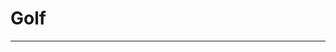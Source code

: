 # Golf

----

<!-- Self-contained Web Component for “Interactive Dreamscape Prototype #7” -->
<script>
class InteractiveDreamscape extends HTMLElement {
  constructor() {
    super();
    const shadow = this.attachShadow({ mode: 'open' });
    shadow.innerHTML = `
      <style>
        :host {
          display: block;
          position: relative;
          width: 100%;
          height: 100vh;
          overflow: hidden;
          background: linear-gradient(#1e212d, #3a3f5c);
        }
        canvas {
          position: absolute;
          top: 0; left: 0;
          width: 100%;
          height: 100%;
        }
        #fps {
          position: absolute;
          top: 0.5rem;
          left: 0.5rem;
          color: #0f0;
          font: 0.75rem monospace;
          z-index: 100;
          text-shadow: 0 0 5px #0f0;
          pointer-events: none;
        }
      </style>
      <canvas id="canvas" aria-label="Interactive Dreamscape Canvas"></canvas>
      <div id="fps">FPS: --</div>
    `;
    this.canvas = shadow.getElementById('canvas');
    this.ctx    = this.canvas.getContext('2d');
    this.fpsEl  = shadow.getElementById('fps');
    this.logs   = [];
  }

  connectedCallback() {
    const ctx    = this.ctx;
    const fpsEl  = this.fpsEl;
    const logs   = this.logs;
    let width, height;

    // resize
    const resize = () => {
      width  = this.canvas.width  = window.innerWidth;
      height = this.canvas.height = window.innerHeight;
    };
    window.addEventListener('resize', resize);
    resize();

    // logging
    const log = e => logs.push({ t: Date.now(), type: e.type });

    // device orientation
    let px = 0, py = 0;
    window.addEventListener('deviceorientation', e => {
      px = (e.gamma || 0) / 30;
      py = (e.beta  || 0) / 30;
      log(e);
    });

    // orb physics
    const orb = { x: width/2, y: height/2, vx: 0, vy: 0, r: 25, trail: [] };
    const gravity = 0.3, friction = 0.98, bounce = 0.7;
    const ripples = [];

    const spawnRipple = (x, y) => {
      ripples.push({ x, y, r: 0, a: 1 });
    };

    // drag fling
    let dragStart = null;
    this.canvas.addEventListener('touchstart', e => {
      const t = e.touches[0];
      dragStart = { x: t.clientX, y: t.clientY, t: Date.now() };
      log(e);
    });
    this.canvas.addEventListener('touchend', e => {
      const t = e.changedTouches[0];
      if (dragStart) {
        const dt = (Date.now() - dragStart.t) || 1;
        orb.vx = (t.clientX - dragStart.x) / dt * 10;
        orb.vy = (t.clientY - dragStart.y) / dt * 10;
        dragStart = null;
      }
      spawnRipple(t.clientX, t.clientY);
      log(e);
    });

    // shake to ripple
    window.addEventListener('devicemotion', e => {
      log(e);
      const acc = e.accelerationIncludingGravity || e.acceleration;
      if (acc) {
        const mag = Math.hypot(acc.x, acc.y, acc.z);
        if (mag > 20) spawnRipple(Math.random()*width, Math.random()*height);
      }
    });

    // animation loop
    let last = performance.now(), frame = 0;
    const update = now => {
      const dt = now - last; last = now; frame++;
      if (frame % 60 === 0) {
        fpsEl.textContent = 'FPS: ' + Math.round(1000 / dt);
      }

      // clear
      ctx.clearRect(0,0,width,height);

      // parallax sky & mountains
      ctx.save();
        ctx.translate(px*20, py*20);
        ctx.fillStyle = '#2e2a4a';
        ctx.beginPath();
        ctx.moveTo(0, height*0.7);
        ctx.lineTo(width*0.3, height*0.5);
        ctx.lineTo(width*0.6, height*0.75);
        ctx.lineTo(width, height*0.6);
        ctx.lineTo(width, height);
        ctx.lineTo(0, height);
        ctx.fill();
      ctx.restore();

      // foreground grass
      ctx.save();
        ctx.translate(px*40, py*40);
        ctx.fillStyle = '#1f1c3a';
        ctx.fillRect(0, height*0.8, width, height*0.2);
      ctx.restore();

      // update orb
      orb.vy += gravity;
      orb.x  += orb.vx;
      orb.y  += orb.vy;
      orb.vx *= friction;
      orb.vy *= friction;
      // bounce
      if (orb.x < orb.r) { orb.x = orb.r; orb.vx = -orb.vx*bounce; spawnRipple(orb.x, orb.y); }
      if (orb.x > width-orb.r) { orb.x = width-orb.r; orb.vx = -orb.vx*bounce; spawnRipple(orb.x, orb.y); }
      if (orb.y < orb.r) { orb.y = orb.r; orb.vy = -orb.vy*bounce; spawnRipple(orb.x, orb.y); }
      if (orb.y > height-orb.r) { orb.y = height-orb.r; orb.vy = -orb.vy*bounce; spawnRipple(orb.x, orb.y); }

      // trail
      orb.trail.push({ x: orb.x, y: orb.y });
      if (orb.trail.length > 30) orb.trail.shift();
      ctx.beginPath();
      orb.trail.forEach((pt,i) => {
        ctx.globalAlpha = i / orb.trail.length;
        ctx.lineTo(pt.x, pt.y);
      });
      ctx.strokeStyle = 'rgba(0,255,255,0.7)';
      ctx.lineWidth = 2;
      ctx.stroke();
      ctx.globalAlpha = 1;

      // shadow
      const grad = ctx.createRadialGradient(
        orb.x, orb.y+orb.r, orb.r,
        orb.x, orb.y+orb.r, orb.r*4
      );
      grad.addColorStop(0,'rgba(0,0,0,0.4)');
      grad.addColorStop(1,'rgba(0,0,0,0)');
      ctx.fillStyle = grad;
      ctx.beginPath();
      ctx.arc(orb.x, orb.y+orb.r, orb.r*4, 0, Math.PI*2);
      ctx.fill();

      // orb glow
      ctx.save();
        ctx.shadowColor = 'cyan';
        ctx.shadowBlur  = 20;
        ctx.fillStyle  = 'cyan';
        ctx.beginPath();
        ctx.arc(orb.x, orb.y, orb.r, 0, Math.PI*2);
        ctx.fill();
      ctx.restore();

      // ripples
      ripples.forEach((r,i) => {
        r.r += 3; r.a -= 0.02;
        if (r.a <= 0) ripples.splice(i,1);
        else {
          ctx.strokeStyle = `rgba(255,255,255,${r.a})`;
          ctx.lineWidth = 2;
          ctx.beginPath();
          ctx.arc(r.x, r.y, r.r, 0, Math.PI*2);
          ctx.stroke();
        }
      });

      requestAnimationFrame(update);
    };
    requestAnimationFrame(update);

    // send logs
    window.addEventListener('beforeunload', () => {
      navigator.sendBeacon('/log', JSON.stringify(logs));
    });
  }
}

customElements.define('interactive-dreamscape', InteractiveDreamscape);
</script>

<interactive-dreamscape></interactive-dreamscape>